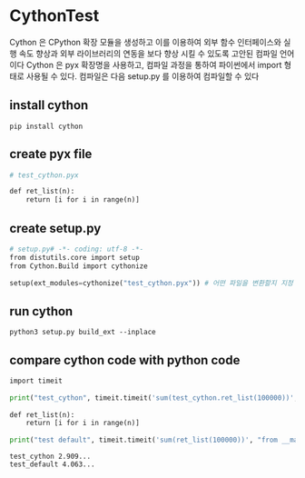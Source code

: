 # CythonTest

Cython 은 CPython 확장 모듈을 생성하고 이를 이용하여 외부 함수 인터페이스와 실행 속도 향상과 외부 라이브러리의 연동을 보다 향상 시킬 수 있도록 고안된 컴파일 언어이다
Cython 은 pyx 확장명을 사용하고, 컴파일 과정을 통하여 파이썬에서 import 형태로 사용될 수 있다.
컴파일은 다음 setup.py 를 이용하여 컴파일할 수 있다

## install cython

``` shell
pip install cython
```

## create pyx file 

``` python
# test_cython.pyx

def ret_list(n):
    return [i for i in range(n)]
```

## create setup.py

``` python
# setup.py# -*- coding: utf-8 -*-
from distutils.core import setup
from Cython.Build import cythonize
 
setup(ext_modules=cythonize("test_cython.pyx")) # 어떤 파일을 변환할지 지정
```

## run cython

``` shell
python3 setup.py build_ext --inplace
```

## compare cython code with python code

``` python
import timeit
 
print("test_cython", timeit.timeit('sum(test_cython.ret_list(100000))', "import test_cython", number=1000))
 
def ret_list(n):
    return [i for i in range(n)]
 
print("test default", timeit.timeit('sum(ret_list(100000))', "from __main__ import ret_list", number=1000))
```

``` shell
test_cython 2.909...
test_default 4.063...
```
